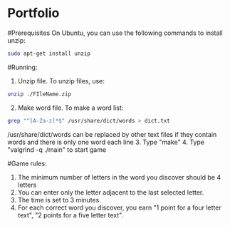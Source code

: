 Portfolio
========

#Prerequisites
On Ubuntu, you can use the following commands to install unzip:         
```sh
sudo apt-get install unzip
```



#Running:
1. Unzip file.
To unzip files, use:
```sh
unzip ./FIleName.zip
```
2. Make word file.
To make a word list:
```sh
grep "^[A-Za-z]*$" /usr/share/dict/words > dict.txt
```
/usr/share/dict/words can be replaced by other text files if they contain words and there is only one word each line
3. Type "make"
4. Type "valgrind -q ./main" to start game



#Game rules:
1. The minimum number of letters in the word you discover should be 4 letters
2. You can enter only the letter adjacent to the last selected letter.
3. The time is set to 3 minutes.
4. For each correct word you discover, you earn "1 point for a four letter text", "2 points for a five letter text".




